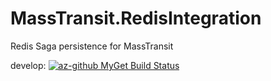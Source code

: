 # MassTransit.RedisIntegration
Redis Saga persistence for MassTransit

develop: [![az-github MyGet Build Status](https://www.myget.org/BuildSource/Badge/az-github?identifier=d9686763-aafe-4441-9990-61688cc4bd2e)](https://www.myget.org/)